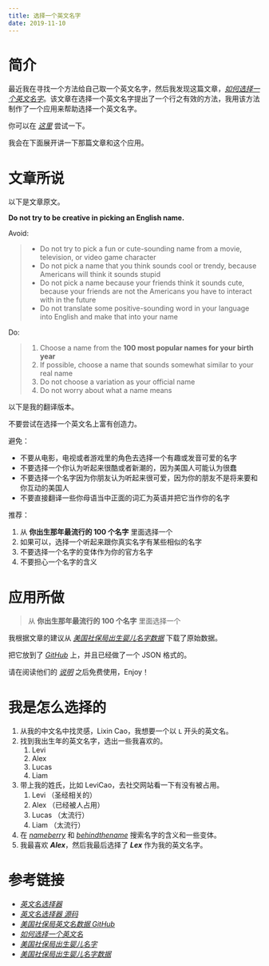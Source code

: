 ```yaml
---
title: 选择一个英文名字
date: 2019-11-10
---
```

# 简介

最近我在寻找一个方法给自己取一个英文名字，然后我发现这篇文章，[*如何选择一个英文名字*](http://www.pgbovine.net/choosing-english-name.htm)。该文章在选择一个英文名字提出了一个行之有效的方法，我用该方法制作了一个应用来帮助选择一个英文名字。

你可以在 [*这里*](https://lexcao.github.io/English-name-picker) 尝试一下。

我会在下面展开讲一下那篇文章和这个应用。

# 文章所说

以下是文章原文。

**Do not try to be creative in picking an English name.**

Avoid:

> * Do not try to pick a fun or cute-sounding name from a movie, television, or video game character
> * Do not pick a name that you think sounds cool or trendy, because Americans will think it sounds stupid
> * Do not pick a name because your friends think it sounds cute, because your friends are not the Americans you have to interact with in the future
> * Do not translate some positive-sounding word in your language into English and make that into your name

Do:

> 1. Choose a name from the **100 most popular names for your birth year**
> 2. If possible, choose a name that sounds somewhat similar to your real name
> 3. Do not choose a variation as your official name
> 4. Do not worry about what a name means

以下是我的翻译版本。

不要尝试在选择一个英文名上富有创造力。

避免：

* 不要从电影，电视或者游戏里的角色去选择一个有趣或发音可爱的名字
* 不要选择一个你认为听起来很酷或者新潮的，因为美国人可能认为很蠢
* 不要选择一个名字因为你朋友认为听起来很可爱，因为你的朋友不是将来要和你互动的美国人
* 不要直接翻译一些你母语当中正面的词汇为英语并把它当作你的名字

推荐：

1. 从 **你出生那年最流行的 100 个名字** 里面选择一个
2. 如果可以，选择一个听起来跟你真实名字有某些相似的名字
3. 不要选择一个名字的变体作为你的官方名字
4. 不要担心一个名字的含义

# 应用所做

> 从 **你出生那年最流行的 100 个名字** 里面选择一个

我根据文章的建议从 [*美国社保局出生婴儿名字数据*](https://www.ssa.gov/oact/babynames/limits.html) 下载了原始数据。

把它放到了 [*GitHub*](https://github.com/lexcao/English-name-dataset) 上，并且已经做了一个 JSON 格式的。

请在阅读他们的 [*说明*](https://github.com/lexcao/English-name-dataset/blob/master/raw/NationalReadMe.pdf) 之后免费使用，Enjoy！



# 我是怎么选择的

1. 从我的中文名中找灵感，Lixin Cao，我想要一个以 `L` 开头的英文名。
2. 找到我出生年的英文名字，选出一些我喜欢的。
   1. Levi
   2. Alex
   3. Lucas
   4. Liam
3. 带上我的姓氏，比如 LeviCao，去社交网站看一下有没有被占用。
   1. Levi （圣经相关的）
   2. Alex （已经被人占用）
   3. Lucas （太流行）
   4. Liam （太流行）
4. 在 [*nameberry*](https://nameberry.com) 和 [*behindthename*](https://behindthename.com) 搜索名字的含义和一些变体。
5. 我最喜欢 ***Alex***，然后我最后选择了 ***Lex*** 作为我的英文名字。



# 参考链接

* [*英文名选择器*](https://lexcao.github.io/English-name-picker)
* [*英文名选择器 源码*](https://github.com/lexcao/English-name-picker)
* [*美国社保局英文名数据 GitHub*](https://github.com/lexcao/English-name-dataset)
* [*如何选择一个英文名*](http://www.pgbovine.net/choosing-english-name.htm)
* [*美国社保局出生婴儿名字*](https://www.ssa.gov/oact/babynames/)
* [*美国社保局出生婴儿名字数据*](https://www.ssa.gov/oact/babynames/limits.html)
